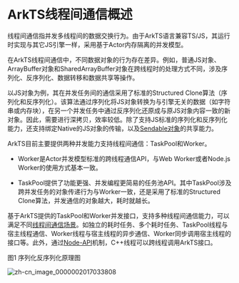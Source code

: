 # ArkTS线程间通信概述
<!--Kit: ArkTS-->
<!--Subsystem: CommonLibrary-->
<!--Owner: @wang_zhaoyong-->
<!--SE: @weng-changcheng-->
<!--TSE: @kirl75; @zsw_zhushiwei-->

线程间通信指并发多线程间的数据交换行为。由于ArkTS语言兼容TS/JS，其运行时实现与其它JS引擎一样，采用基于Actor内存隔离的并发模型。

在ArkTS线程间通信中，不同数据对象的行为存在差异。例如，普通JS对象、ArrayBuffer对象和SharedArrayBuffer对象在跨线程时的处理方式不同，涉及序列化、反序列化、数据转移和数据共享等操作。

以JS对象为例，其在并发任务间的通信采用了标准的Structured Clone算法（序列化和反序列化）。该算法通过序列化将JS对象转换为与引擎无关的数据（如字符串或内存块），在另一个并发任务中通过反序列化还原成与原JS对象内容一致的新对象。因此，需要进行深拷贝，效率较低。除了支持JS标准的序列化和反序列化能力，还支持绑定Native的JS对象的传输，以及[Sendable对象](arkts-sendable.md)的共享能力。

ArkTS目前主要提供两种并发能力支持线程间通信：TaskPool和Worker。

- Worker是Actor并发模型标准的跨线程通信API，与Web Worker或者Node.js Worker的使用方式基本一致。

- TaskPool提供了功能更强、并发编程更简易的任务池API。其中TaskPool涉及跨并发任务的对象传递行为与Worker一致，还是采用了标准的Structured Clone算法，并发通信的对象越大，耗时就越长。

基于ArkTS提供的TaskPool和Worker并发接口，支持多种线程间通信能力，可以满足不同[线程间通信场景](independent-time-consuming-task.md)。如独立的耗时任务、多个耗时任务、TaskPool线程与宿主线程通信、Worker线程与宿主线程的异步通信、Worker同步调用宿主线程的接口等。此外，通过[Node-API](../napi/napi-introduction.md)机制，C++线程可以跨线程调用ArkTS接口。

图1 序列化反序列化原理图

![zh-cn_image_0000002017033808](figures/zh-cn_image_0000002017033808.png)

